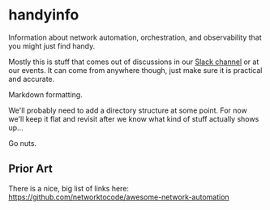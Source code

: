 # handyinfo
Information about network automation, orchestration, and observability that you might just find handy.

Mostly this is stuff that comes out of discussions in our [Slack channel](https://join.slack.com/t/networkautoma-prb3593/shared_invite/zt-25rdfdmyf-qYoYgXEEMs7h_aqwC79Abg) or at our events. It can come from anywhere though, just make sure it is practical and accurate.

Markdown formatting.

We'll probably need to add a directory structure at some point. For now we'll keep it flat and revisit after we know what kind of stuff actually shows up...

Go nuts.

## Prior Art

There is a nice, big list of links here: https://github.com/networktocode/awesome-network-automation
